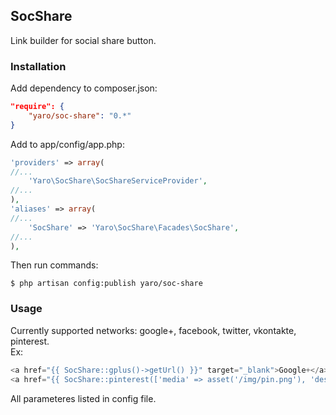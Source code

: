 ## SocShare

Link builder for social share button.

### Installation
Add dependency to composer.json:
```json
"require": {
    "yaro/soc-share": "0.*"
}
```

Add to app/config/app.php:
```php
'providers' => array(
//...
    'Yaro\SocShare\SocShareServiceProvider',
//...
),
'aliases' => array(
//...
    'SocShare' => 'Yaro\SocShare\Facades\SocShare',
//...
),
```

Then run commands:
```shell
$ php artisan config:publish yaro/soc-share
```


### Usage
Currently supported networks:  google+, facebook, twitter, vkontakte, pinterest.<br/>
Ex:
```php
<a href="{{ SocShare::gplus()->getUrl() }}" target="_blank">Google+</a>
<a href="{{ SocShare::pinterest(['media' => asset('/img/pin.png'), 'description' => 'oh hai'])->getUrl() }}" target="_blank">Pin it!</a>
```
All parameteres listed in config file.
